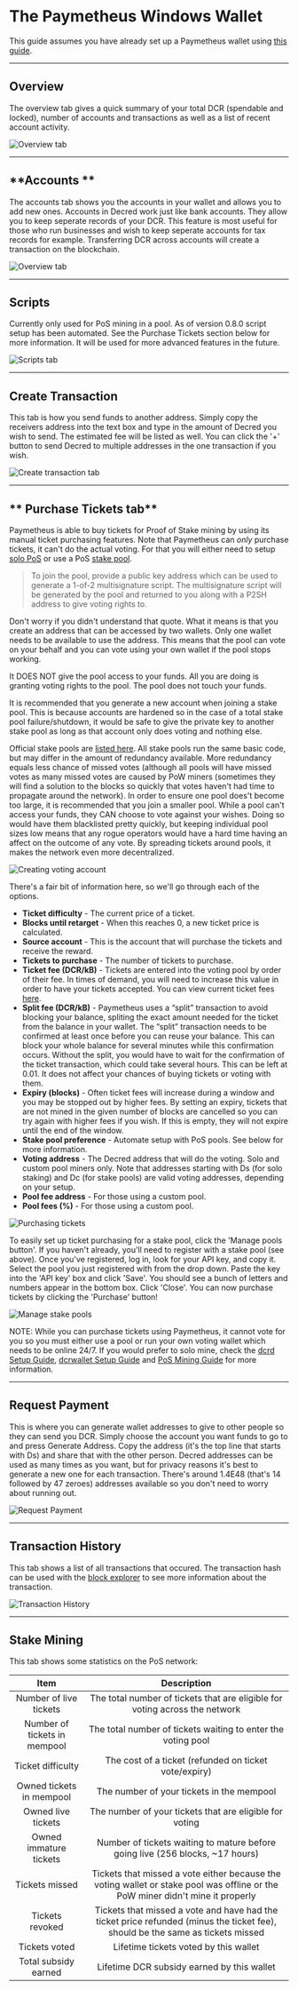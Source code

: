 # **The Paymetheus Windows Wallet** #
This guide assumes you have already set up a Paymetheus wallet using [this guide](paymetheus.md).

---

## **Overview** ##
The overview tab gives a quick summary of your total DCR (spendable and locked), number of accounts and transactions as well as a list 
of recent account activity.  

![Overview tab](/img/Paymetheus-overview.png)  

---


## **Accounts  ** ##
The accounts tab shows you the accounts in your wallet and allows you to add new ones.
Accounts in Decred work just like bank accounts. 
They allow you to keep seperate records of your DCR. This feature is most 
useful for those who run businesses and wish to keep seperate accounts for 
tax records for example. Transferring DCR across accounts will create a 
transaction on the blockchain.  

![Overview tab](/img/Paymetheus-accounts.png)  

---


## **Scripts** ##
Currently only used for PoS mining in a pool. As of version 0.8.0
script setup has been automated. See the Purchase Tickets section below for more information.
It will be used for more advanced features in the future.  

![Scripts tab](/img/Paymetheus-import-script.png)  

---


## **Create Transaction** ##
This tab is how you send funds to another address. Simply copy the receivers
address into the text box and type in the amount of Decred you wish to send.
The estimated fee will be listed as well. You can click the '+' button to 
send Decred to multiple addresses in the one transaction if you wish.  

![Create transaction tab](/img/Paymetheus-send.png)  

---


## ** Purchase Tickets tab** ##

Paymetheus is able to buy tickets for Proof of Stake mining by using its manual ticket
purchasing features. Note that Paymetheus can *only* purchase tickets, it can't do the
actual voting. For that you will either need to setup [solo PoS](/mining/proof-of-stake)
or use a PoS [stake pool](/mining/proof-of-stake.md#sign-up-for-a-stake-pool).

> To join the pool, provide a public key address which can be used to generate a
> 1-of-2 multisignature script. The multisignature script will be generated by
> the pool and returned to you along with a P2SH address to give voting rights to.  

Don't worry if you didn't understand that quote. What it means is that you create
an address that can be accessed by two wallets. Only one wallet needs to be available
to use the address. This means that the pool can vote on your behalf and you can vote
using your own wallet if the pool stops working.  

It DOES NOT give the pool access to your funds. All you are doing is granting voting
rights to the pool. The pool does not touch your funds. 

It is recommended that you generate a new account when joining a stake pool. This is
because accounts are hardened so in the case of a total stake pool
failure/shutdown, it would be safe to give the private key to another stake pool
as long as that account only does voting and nothing else.  

Official stake pools are [listed here](/mining/proof-of-stake#sign-up-for-a-stake-pool).
All stake pools run the same basic code, but may differ in the amount of redundancy available.
More redundancy equals less chance of missed votes (although all pools will have missed votes
as many missed votes are caused by PoW miners (sometimes they will find a solution to the blocks
so quickly that votes haven't had time to propagate around the network). In order to ensure one pool
does't become too large, it is recommended that you join a smaller pool. While a pool can't access your funds,
they CAN choose to vote against your wishes. Doing so would have them blacklisted pretty quickly, but
keeping individual pool sizes low means that any rogue operators would have a hard time having an affect on 
the outcome of any vote. By spreading tickets around pools, it makes the network even more decentralized.

![Creating voting account](/img/Paymetheus-create-voting-account.png)  

There's a fair bit of information here, so we'll go through each of the options.

* **Ticket difficulty** - The current price of a ticket.
* **Blocks until retarget** - When this reaches 0, a new ticket price is calculated.
* **Source account** - This is the account that will purchase the tickets and receive the reward.
* **Tickets to purchase** - The number of tickets to purchase.
* **Ticket fee (DCR/kB)** - Tickets are entered into the voting pool by order of their fee. In times of demand,
                        you will need to increase this value in order to have your tickets accepted.
						You can view current ticket fees [here](https://www.dcrstats.com).
* **Split fee (DCR/kB)** - Paymetheus uses a “split” transaction to avoid blocking your balance, spliting the
                       exact amount needed for the ticket from the balance in your wallet. The “split” transaction
                       needs to be confirmed at least once before you can reuse your balance. This can block your 
                       whole balance for several minutes while this confirmation occurs. Without the split, you
                       would have to wait for the confirmation of the ticket transaction, which could take several hours.
                       This can be left at 0.01. It does not affect your chances of buying tickets or voting with them.
* **Expiry (blocks)** - Often ticket fees will increase during a window and you may be stopped out by higher fees. By setting an
					expiry, tickets that are not mined in the given number of blocks are cancelled so you can try again
					with higher fees if you wish. If this is empty, they will not expire until the end of the window.
* **Stake pool preference** - Automate setup with PoS pools. See below for more information.
* **Voting address** - The Decred address that will do the voting. Solo and custom pool miners only. Note that addresses starting with Ds (for solo staking) and Dc (for stake pools) are valid voting addresses, depending on your setup.
* **Pool fee address** - For those using a custom pool.
* **Pool fees (%)** - For those using a custom pool.

![Purchasing tickets](/img/Paymetheus-ticket-purchasing.png)  

To easily set up ticket purchasing for a stake pool, click the 'Manage pools button'. If you haven't already,
you'll need to register with a stake pool (see above). Once you've registered, log in, look for your API key, and copy it.
Select the pool you just registered with from the drop down. Paste the key into the 'API key' box and click 'Save'.
You should see a bunch of letters and numbers appear in the bottom box. Click 'Close'. You can now purchase
tickets by clicking the 'Purchase' button!

![Manage stake pools](/img/Paymetheus-manage-stake-pool.png)
			
NOTE: While you can purchase tickets using Paymetheus, it cannot vote for you so you must either use a pool
or run your own voting wallet which needs to be online 24/7. If you would prefer to solo mine,
check the [dcrd Setup Guide](/getting-started/user-guides/dcrd-setup.md), [dcrwallet Setup Guide](/getting-started/user-guides/dcrd-setup.md) and [PoS Mining Guide](/mining/proof-of-stake.md) for more information.

---

## **Request Payment** ##
This is where you can generate wallet addresses to give to other people so they can
send you DCR. Simply choose the account you want funds to go to and press Generate Address.
Copy the address (it's the top line that starts with Ds) and share that with the other person.
Decred addresses can be used as many times as you want, but for privacy reasons it's best
to generate a new one for each transaction. There's around 1.4E48 (that's 14 followed by 47 zeroes)
addresses available so you don't need to worry about running out.  

![Request Payment](/img/Paymetheus-receive.png)  

---


## **Transaction History** ##
This tab shows a list of all transactions that occured. The transaction hash can be used with the
[block explorer](/getting-started/using-the-block-explorer.md) to see more information about the transaction.  

![Transaction History](/img/Paymetheus-transactions.png)  

---


## **Stake Mining** ##
This tab shows some statistics on the PoS network:  

Item                         | Description
:-----------------------------:|:------------------------------------------------------------:
Number of live tickets       | The total number of tickets that are eligible for voting across the network
Number of tickets in mempool | The total number of tickets waiting to enter the voting pool
Ticket difficulty            | The cost of a ticket (refunded on ticket vote/expiry)
Owned tickets in mempool     | The number of your tickets in the mempool
Owned live tickets           | The number of your tickets that are eligible for voting
Owned immature tickets       | Number of tickets waiting to mature before going live (256 blocks, ~17 hours)
Tickets missed               | Tickets that missed a vote either because the voting wallet or stake pool was offline or the PoW miner didn't mine it properly
Tickets revoked              | Tickets that missed a vote and have had the ticket price refunded (minus the ticket fee), should be the same as tickets missed
Tickets voted                | Lifetime tickets voted by this wallet
Total subsidy earned         | Lifetime DCR subsidy earned by this wallet
